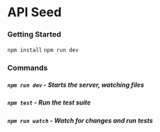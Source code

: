 API Seed
========

### Getting Started
`npm install`
`npm run dev`


### Commands
##### `npm run dev` - Starts the server, watching files
##### `npm test` - Run the test suite
##### `npm run watch` - Watch for changes and run tests
